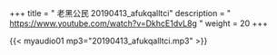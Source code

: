 +++
title = " 老黑公民 20190413_afukqalltci"
description = " https://www.youtube.com/watch?v=DkhcE1dvL8g "
weight = 20
+++


{{< myaudio01 mp3="20190413_afukqalltci.mp3" >}}

